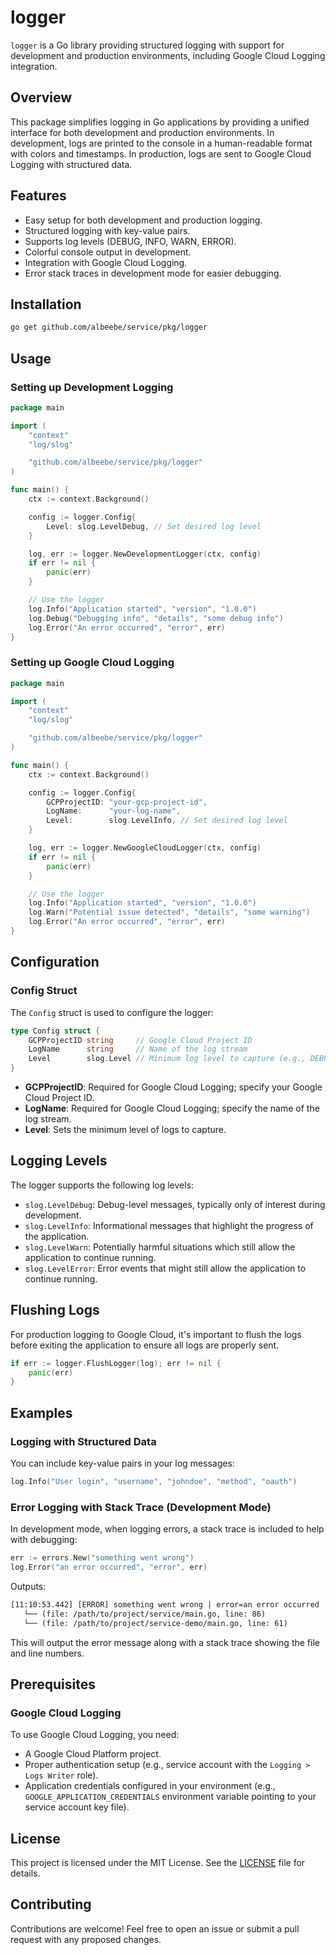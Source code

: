 # logger

`logger` is a Go library providing structured logging with support for development and production environments, including Google Cloud Logging integration.

## Overview

This package simplifies logging in Go applications by providing a unified interface for both development and production environments. In development, logs are printed to the console in a human-readable format with colors and timestamps. In production, logs are sent to Google Cloud Logging with structured data.

## Features

- Easy setup for both development and production logging.
- Structured logging with key-value pairs.
- Supports log levels (DEBUG, INFO, WARN, ERROR).
- Colorful console output in development.
- Integration with Google Cloud Logging.
- Error stack traces in development mode for easier debugging.

## Installation

```bash
go get github.com/albeebe/service/pkg/logger
```

## Usage

### Setting up Development Logging

```go
package main

import (
    "context"
    "log/slog"

    "github.com/albeebe/service/pkg/logger"
)

func main() {
    ctx := context.Background()

    config := logger.Config{
        Level: slog.LevelDebug, // Set desired log level
    }

    log, err := logger.NewDevelopmentLogger(ctx, config)
    if err != nil {
        panic(err)
    }

    // Use the logger
    log.Info("Application started", "version", "1.0.0")
    log.Debug("Debugging info", "details", "some debug info")
    log.Error("An error occurred", "error", err)
}
```

### Setting up Google Cloud Logging

```go
package main

import (
    "context"
    "log/slog"

    "github.com/albeebe/service/pkg/logger"
)

func main() {
    ctx := context.Background()

    config := logger.Config{
        GCPProjectID: "your-gcp-project-id",
        LogName:      "your-log-name",
        Level:        slog.LevelInfo, // Set desired log level
    }

    log, err := logger.NewGoogleCloudLogger(ctx, config)
    if err != nil {
        panic(err)
    }

    // Use the logger
    log.Info("Application started", "version", "1.0.0")
    log.Warn("Potential issue detected", "details", "some warning")
    log.Error("An error occurred", "error", err)
}
```

## Configuration

### Config Struct

The `Config` struct is used to configure the logger:

```go
type Config struct {
    GCPProjectID string     // Google Cloud Project ID
    LogName      string     // Name of the log stream
    Level        slog.Level // Minimum log level to capture (e.g., DEBUG, INFO)
}
```

- **GCPProjectID**: Required for Google Cloud Logging; specify your Google Cloud Project ID.
- **LogName**: Required for Google Cloud Logging; specify the name of the log stream.
- **Level**: Sets the minimum level of logs to capture.

## Logging Levels

The logger supports the following log levels:

- `slog.LevelDebug`: Debug-level messages, typically only of interest during development.
- `slog.LevelInfo`: Informational messages that highlight the progress of the application.
- `slog.LevelWarn`: Potentially harmful situations which still allow the application to continue running.
- `slog.LevelError`: Error events that might still allow the application to continue running.

## Flushing Logs

For production logging to Google Cloud, it's important to flush the logs before exiting the application to ensure all logs are properly sent.

```go
if err := logger.FlushLogger(log); err != nil {
    panic(err)
}
```

## Examples

### Logging with Structured Data

You can include key-value pairs in your log messages:

```go
log.Info("User login", "username", "johndoe", "method", "oauth")
```

### Error Logging with Stack Trace (Development Mode)

In development mode, when logging errors, a stack trace is included to help with debugging:

```go
err := errors.New("something went wrong")
log.Error("an error occurred", "error", err)
```
Outputs:

```diff
[11:10:53.442] [ERROR] something went wrong | error=an error occurred
   └── (file: /path/to/project/service/main.go, line: 86)
   └── (file: /path/to/project/service-demo/main.go, line: 61)
```

This will output the error message along with a stack trace showing the file and line numbers.

## Prerequisites

### Google Cloud Logging

To use Google Cloud Logging, you need:

- A Google Cloud Platform project.
- Proper authentication setup (e.g., service account with the `Logging > Logs Writer` role).
- Application credentials configured in your environment (e.g., `GOOGLE_APPLICATION_CREDENTIALS` environment variable pointing to your service account key file).

## License

This project is licensed under the MIT License. See the [LICENSE](LICENSE) file for details.

## Contributing

Contributions are welcome! Feel free to open an issue or submit a pull request with any proposed changes.
